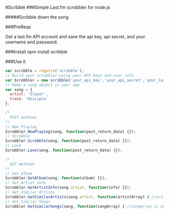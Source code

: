 #Scribble
###Simple Last.fm scrobbler for node.js

#####Scribble down the song

###PreReqs

Get a last.fm API account and save the api key, api secret, and your username and password.

###Install
    npm install scribble

###Use it

```JavaScript
var scribble = require('scribble');
// Build your scrobbler using your API keys and user info
var Scrobbler = new scribble('your_api_key','your_api_secret','your_lastfm_username','your_lastfm_password');
// Make a song object in your app
var song = {
  artist: 'Slayer',
  track: 'Disciple'
};

/*
  POST methods
*/
// Now Playing
Scrobbler.NowPlaying(song, function(post_return_data) {});
// Scrobble
Scrobbler.Scrobble(song, function(post_return_data) {});
// Love
Scrobbler.Love(song, function(post_return_data) {});

/*
  GET methods
*/
// Get Album
Scrobbler.GetAlbum(song, function(album) {});
// Get Artist Info
Scrobbler.GetArtistInfo(song.artist, function(info) {});
// Get Similar Artists
Scrobbler.GetSimilarArtists(song.artist, function(artistArray) { //artistArray is an array of artist names }, optional_return_amount_defaults_to_3);
// Get Similar Songs
Scrobbler.GetSimilarSongs(song, function(songArray) { //songArray is an array of song objects }, optional_return_amount_defaults_to_3);
```
